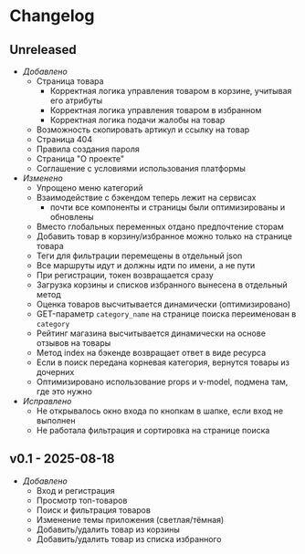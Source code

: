 # Changelog
<!--
ref: added, fixed, changed,
?deleted, ?legacy, ?security
 -->
## Unreleased
- *Добавлено*
    - Страница товара
        - Корректная логика управления товаром в корзине, учитывая его атрибуты
        - Корректная логика управления товаром в избранном
        - Корректная логика подачи жалобы на товар
    - Возможность скопировать артикул и ссылку на товар
    - Страница 404
    - Правила создания пароля
    - Страница "О проекте"
    - Соглашение с условиями использования платформы
- *Изменено*
    - Упрощено меню категорий
    - Взаимодействие с бэкендом теперь лежит на сервисах
        - почти все компоненты и страницы были оптимизированы и обновлены
    - Вместо глобальных переменных отдано предпочтение сторам
    - Добавить товар в корзину/избранное можно только на странице товара
    - Теги для фильтрации перемещены в отдельный json
    - Все маршруты идут и должны идти по имени, а не пути
    - При регистрации, токен возвращается сразу
    - Загрузка корзины и списков избранного вынесена в отдельный метод
    - Оценка товаров высчитывается динамически (оптимизировано)
    - GET-параметр `category_name` на странице поиска переименован в `category`
    - Рейтинг магазина высчитывается динамически на основе отзывов на товары
    - Метод index на бэкенде возвращает ответ в виде ресурса
    - Если в поиск передана корневая категория, вернутся товары из дочерних
    - Оптимизировано использование props и v-model, подмена там, где это нужно
- *Исправлено*
    - Не открывалось окно входа по кнопкам в шапке, если вход не выполнен
    - Не работала фильтрация и сортировка на странице поиска
## v0.1 - 2025-08-18
- *Добавлено*
    - Вход и регистрация
    - Просмотр топ-товаров
    - Поиск и фильтрация товаров
    - Изменение темы приложения (светлая/тёмная)
    - Добавить/удалить товар из корзины
    - Добавить/удалить товар из списка избранного